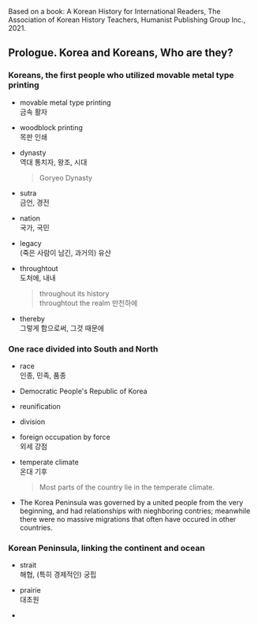 Based on a book: A Korean History for International Readers, The Association of Korean History Teachers, Humanist Publishing Group Inc., 2021.

## Prologue. Korea and Koreans, Who are they?

### Koreans, the first people who utilized movable metal type printing

- movable metal type printing  
금속 활자

- woodblock printing  
목판 인쇄

- dynasty  
역대 통치자, 왕조, 시대
    > Goryeo Dynasty

- sutra  
금언, 경전

- nation  
국가, 국민

- legacy  
(죽은 사람이 남긴, 과거의) 유산

- throughtout  
도처에, 내내
    > throughout its history   
    throughtout the realm  만천하에

- thereby  
그렇게 함으로써, 그것 때문에


### One race divided into South and North

- race  
인종, 민족, 품종

- Democratic People's Republic of Korea

- reunification  

- division  

- foreign occupation by force  
외세 강점

- temperate climate  
온대 기후
    > Most parts of the country lie in the temperate climate.

- The Korea Peninsula was governed by a united people from the very beginning, and had relationships with nieghboring contries; meanwhile there were no massive migrations that often have occured in other countries.


### Korean Peninsula, linking the continent and ocean

- strait  
해협, (특히 경제적인) 궁핍

- prairie  
대초원

- 
